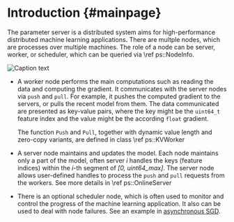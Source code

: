 # Introduction                         {#mainpage}


The parameter server is a distributed system aims for high-performance
distributed machine learning applications. There are multple nodes, which are
processes over multiple machines. The role of a node can be server, worker, or
scheduler, which can be queried via \ref ps::NodeInfo.

![Caption text](https://raw.githubusercontent.com/dmlc/dmlc.github.io/master/img/ps-arch.png)

* A worker node performs the main computations such as reading the data and
  computing the gradient. It communicates with the server nodes via `push` and
  `pull`. For example, it pushes the computed gradient to the servers, or
  pulls the recent model from them. The data communicated are presented as
  key-value pairs, where the key might be the `uint64_t` feature index and the value
  might be the according `float` gradient.

  The function `Push` and `Pull`, together with dynamic value length and
  zero-copy variants, are defined in class \ref ps::KVWorker

* A server node maintains and updates the model. Each node maintains only a part
  of the model, often server *i* handles the keys (feature indices) within the *i*-th
  segment of *[0, uint64_max]*. The server node allows user-defined handles to
  process the `push` and `pull` requests from the workers. See more details in
  \ref ps::OnlineServer

* There is an optional scheduler node, which is often used to monitor and control the
  progress of the machine learning application. It also can be used to deal with node
  failures. See an example in [asynchronous SGD](https://github.com/dmlc/wormhole/blob/master/learn/solver/async_sgd.h#L27).

